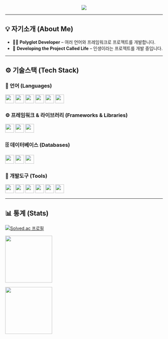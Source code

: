 <p align="center">
  <img src="https://capsule-render.vercel.app/api?type=waving&height=300&text=Polyglot%20Developer&desc=Developing%20the%20project%20called%20Life.&descSize=-7&descAlignY=65&textBg=false&animation=fadeIn&fontColor=FFF8E1"/>
</p>

---

## 💡 자기소개 (About Me)

- 👨‍💻 **Polyglot Developer** – 여러 언어와 프레임워크로 프로젝트를 개발합니다.
- 🚀 **Developing the Project Called Life** – 인생이라는 프로젝트를 개발 중입니다.

---

## ⚙️ 기술스택 (Tech Stack)

### 🔗 언어 (Languages)
<p align="left">
  <img src="https://img.shields.io/badge/Python-3776AB?style=for-the-badge&logo=python&logoColor=white" height="28"/>
  <img src="https://img.shields.io/badge/Java-007396?style=for-the-badge&logo=java&logoColor=white" height="28"/>
  <img src="https://img.shields.io/badge/C%23-239120?style=for-the-badge&logo=csharp&logoColor=white" height="28"/>
  <img src="https://img.shields.io/badge/HTML5-E34F26?style=for-the-badge&logo=html5&logoColor=white" height="28"/>
  <img src="https://img.shields.io/badge/CSS3-1572B6?style=for-the-badge&logo=css3&logoColor=white" height="28"/>
  <img src="https://img.shields.io/badge/JavaScript-F7DF1E?style=for-the-badge&logo=javascript&logoColor=black" height="28"/>
</p>

### ⚙️ 프레임워크 & 라이브러리 (Frameworks & Libraries)
<p align="left">
  <img src="https://img.shields.io/badge/Django-092E20?style=for-the-badge&logo=django&logoColor=white" height="28"/>
  <img src="https://img.shields.io/badge/Flask-000000?style=for-the-badge&logo=flask&logoColor=white" height="28"/>
  <img src="https://img.shields.io/badge/FastAPI-009688?style=for-the-badge&logo=fastapi&logoColor=white" height="28"/>
</p>

### 🗄️ 데이터베이스 (Databases)
<p align="left">
  <img src="https://img.shields.io/badge/MySQL-4479A1?style=for-the-badge&logo=mysql&logoColor=white" height="28"/>
  <img src="https://img.shields.io/badge/SQLite-003B57?style=for-the-badge&logo=sqlite&logoColor=white" height="28"/>
  <img src="https://img.shields.io/badge/PostgreSQL-4169E1?style=for-the-badge&logo=postgresql&logoColor=white" height="28"/>
</p>

### 🔧 개발도구 (Tools)
<p align="left">
  <img src="https://img.shields.io/badge/Git-F05032?style=for-the-badge&logo=git&logoColor=white" height="28"/>
  <img src="https://img.shields.io/badge/GitHub-181717?style=for-the-badge&logo=github&logoColor=white" height="28"/>
  <img src="https://img.shields.io/badge/Visual%20Studio-5C2D91?style=for-the-badge&logo=visualstudio&logoColor=white" height="28"/>
  <img src="https://img.shields.io/badge/VS%20Code-007ACC?style=for-the-badge&logo=visualstudiocode&logoColor=white" height="28"/>
  <img src="https://img.shields.io/badge/PyCharm-000000?style=for-the-badge&logo=pycharm&logoColor=white" height="28"/>
  <img src="https://img.shields.io/badge/Postman-FF6C37?style=for-the-badge&logo=postman&logoColor=white" height="28"/>
</p>

---

## 📊 통계 (Stats)

[![Solved.ac 프로필](http://mazassumnida.wtf/api/v2/generate_badge?boj=1yul2)](https://solved.ac/1yul2)

<p align="left">
  <img src="https://github-readme-stats.vercel.app/api?username=1yul2&show_icons=true&theme=radical" height="150"/>
</p>

<p align="left">
  <img src="https://github-readme-stats.vercel.app/api/top-langs/?username=1yul2&layout=compact&theme=radical" height="150"/>
</p>
